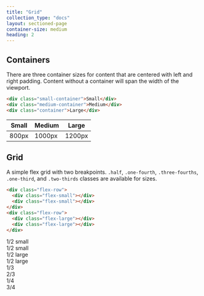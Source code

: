 ```yaml
---
title: "Grid"
collection_type: "docs"
layout: sectioned-page
container-size: medium
heading: 2
---
```


## Containers

There are three container sizes for content that are centered with left and right padding. Content without a container will span the width of the viewport.

~~~ html
<div class="small-container">Small</div>
<div class="medium-container">Medium</div>
<div class="container">Large</div>
~~~

<table>
  <thead>
    <tr>
      <th>Small</th>
      <th>Medium</th>
      <th>Large</th>
    </tr>
  </thead>
  <tbody>
    <tr>
      <td>800px</td>
      <td>1000px</td>
      <td>1200px</td>
    </tr>
  </tbody>
</table>

## Grid
A simple flex grid with two breakpoints. <code>.half</code>, <code>.one-fourth</code>, <code>.three-fourths</code>, <code>.one-third</code>, and <code>.two-thirds</code> classes are available for sizes.

~~~ html
<div class="flex-row">
  <div class="flex-small"></div>
  <div class="flex-small"></div>
</div>
<div class="flex-row">
  <div class="flex-large"></div>
  <div class="flex-large"></div>
</div> 
~~~

<div class="flex-row">
  <div class="flex-small example">1/2 small</div>
  <div class="flex-small example">1/2 small</div>
</div>
<div class="flex-row">
  <div class="flex-large example">1/2 large</div>
  <div class="flex-large example">1/2 large</div>
</div>
<div class="flex-row">
  <div class="flex-small example one-third">1/3</div>
  <div class="flex-small example">2/3</div>
</div>
<div class="flex-row">
  <div class="flex-small example one-fourth">1/4</div>
  <div class="flex-small example">3/4</div>
</div>
